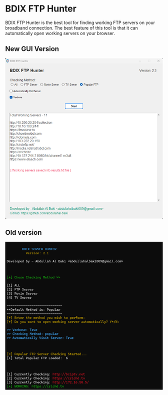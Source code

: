 # BDIX FTP Hunter

BDIX FTP Hunter is the best tool for finding working FTP servers on your broadband connection. The best feature of this tool is that it can automatically open working servers on your browser.

## New GUI Version
![](sample2.png)

## Old version
![sample](sample.png)
